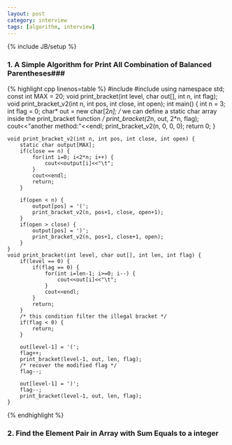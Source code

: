 ```yaml
---
layout: post
category: interview 
tags: [algorithm, interview]
---
```

{% include JB/setup %}

### 1. A Simple Algorithm for Print All Combination of Balanced Parentheses###     
{% highlight cpp linenos=table %}
    #include<iostream>
    #include<cassert>
    using namespace std;
    const int MAX = 20;
    void print_bracket(int level, char out[], int n, int flag);
    void print_bracket_v2(int n, int pos, int close, int open);
    int main() {
        int n = 3;
        int flag = 0;
        char* out = new char[2*n];
        /* we can define a static char array inside the print_bracket function */
        print_bracket(2*n, out, 2*n, flag);
        cout<<"another method:"<<endl;
        print_bracket_v2(n, 0, 0, 0);
        return 0;
    }
    
    void print_bracket_v2(int n, int pos, int close, int open) {
        static char output[MAX];
        if(close == n) {
            for(int i=0; i<2*n; i++) {
                cout<<output[i]<<"\t";
            }
            cout<<endl;
            return;
        }
    
        if(open < n) {
            output[pos] = '(';
            print_bracket_v2(n, pos+1, close, open+1);
        }
        if(open > close) {
            output[pos] = ')';
            print_bracket_v2(n, pos+1, close+1, open);
        }
    }
    void print_bracket(int level, char out[], int len, int flag) {
        if(level == 0) {
            if(flag == 0) {
                for(int i=len-1; i>=0; i--) {
                    cout<<out[i]<<"\t";
                }
                cout<<endl;
            }
            return;
        }
        /* this condition filter the illegal bracket */
        if(flag < 0) {
            return;
        }
    
        out[level-1] = '(';
        flag++;
        print_bracket(level-1, out, len, flag);
        /* recover the modified flag */
        flag--;
    
        out[level-1] = ')';
        flag--;
        print_bracket(level-1, out, len, flag);
    }
{% endhighlight %}     

### 2. Find the Element Pair in Array with Sum Equals to a integer ###    

